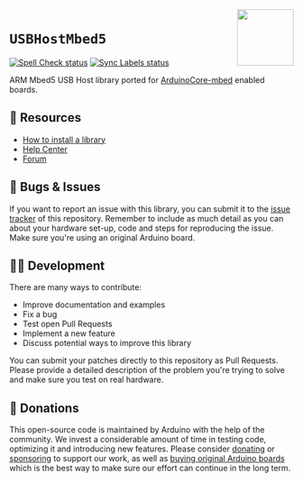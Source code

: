<img src="https://content.arduino.cc/website/Arduino_logo_teal.svg" height="100" align="right" />

`USBHostMbed5`
==============
[![Spell Check status](https://github.com/facchinm/USBHostMbed5/actions/workflows/spell-check.yml/badge.svg)](https://github.com/facchinm/USBHostMbed5/actions/workflows/spell-check.yml)
[![Sync Labels status](https://github.com/facchinm/USBHostMbed5/actions/workflows/sync-labels.yml/badge.svg)](https://github.com/facchinm/USBHostMbed5/actions/workflows/sync-labels.yml)

ARM Mbed5 USB Host library ported for [ArduinoCore-mbed](https://github.com/arduino/ArduinoCore-mbed) enabled boards.

## :mag_right: Resources

* [How to install a library](https://www.arduino.cc/en/guide/libraries)
* [Help Center](https://support.arduino.cc/)
* [Forum](https://forum.arduino.cc)

## :bug: Bugs & Issues

If you want to report an issue with this library, you can submit it to the [issue tracker](https://github.com/arduino-libraries/Arduino_Braccio_plusplus/issues) of this repository. Remember to include as much detail as you can about your hardware set-up, code and steps for reproducing the issue. Make sure you're using an original Arduino board.

## :technologist: Development

There are many ways to contribute:

* Improve documentation and examples
* Fix a bug
* Test open Pull Requests
* Implement a new feature
* Discuss potential ways to improve this library

You can submit your patches directly to this repository as Pull Requests. Please provide a detailed description of the problem you're trying to solve and make sure you test on real hardware.

## :yellow_heart: Donations

This open-source code is maintained by Arduino with the help of the community. We invest a considerable amount of time in testing code, optimizing it and introducing new features. Please consider [donating](https://www.arduino.cc/en/donate/) or [sponsoring](https://github.com/sponsors/arduino) to support our work, as well as [buying original Arduino boards](https://store.arduino.cc/) which is the best way to make sure our effort can continue in the long term.


